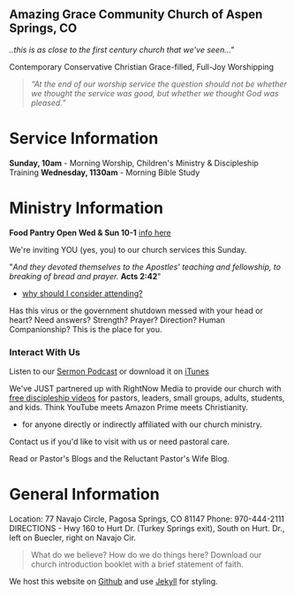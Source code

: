 ## Amazing Grace Community Church of Aspen Springs, CO
*..this is as close to the first century church that we've seen…"*

Contemporary Conservative Christian Grace-filled, Full-Joy Worshipping
> *“At the end of our worship service the question should not be whether we thought the service was good, but whether we thought God was pleased.”*


# Service Information

**Sunday, 10am** - Morning Worship, Children's Ministry & Discipleship Training
**Wednesday, 1130am** - Morning Bible Study

# Ministry Information

**Food Pantry Open Wed & Sun 10-1** [info here](https://linktoanotherpagehere.com)

We're inviting YOU (yes, you) to our church services this Sunday. 

"*And they devoted themselves to the Apostles' teaching and fellowship, to breaking of bread and prayer.* **Acts 2:42**"
- [why should I consider attending?](https://linktoanotherpagehere.com)

Has this virus or the government shutdown messed with your head or heart? Need answers? Strength? Prayer? Direction? Human Companionship? This is the place for you.

### Interact With Us

Listen to our [Sermon Podcast](http://amazinggraceco.podbean.com/) or download it on [iTunes](https://podcasts.apple.com/us/podcast/amazing-grace-community-church/id1473942716)

We've JUST partnered up with RightNow Media to provide our church with [free discipleship videos](https://www.rightnowmedia.org/Account/Invite/AmazingGraceColorado) for pastors, leaders, small groups, adults, students, and kids. Think YouTube meets Amazon Prime meets Christianity.
- for anyone directly or indirectly affiliated with our church ministry.


Contact us if you'd like to visit with us or need pastoral care.

Read or Pastor's Blogs and the Reluctant Pastor's Wife Blog.


# General Information
Location: 77 Navajo Circle, Pagosa Springs, CO 81147
Phone: 970-444-2111
DIRECTIONS - Hwy 160 to Hurt Dr. (Turkey Springs exit), South on Hurt. Dr., left on Buecler, right on Navajo Cir.


> What do we believe? How do we do things here?
Download our church introduction booklet with a brief statement of faith.

We host this website on [Github](https://github.com) and use [Jekyll](https://jekyllrb.com/) for styling.
